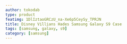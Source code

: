 ```yaml
---
author: tokodab
type: product
featimg: 1DlIztaoGRCzU_na-Xe6p5CeySy_TPRJN
title: Disney Villians Hades Samsung Galaxy S9 Case
tags: [samsung, galaxy, s9]
category: [samsung]
---
```

